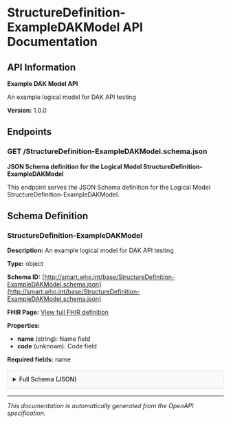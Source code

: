 # StructureDefinition-ExampleDAKModel API Documentation

<!-- This content is automatically generated from StructureDefinition-ExampleDAKModel.openapi.json -->

## API Information

**Example DAK Model API**

An example logical model for DAK API testing

**Version:** 1.0.0

## Endpoints

### GET /StructureDefinition-ExampleDAKModel.schema.json

**JSON Schema definition for the Logical Model StructureDefinition-ExampleDAKModel**

This endpoint serves the JSON Schema definition for the Logical Model StructureDefinition-ExampleDAKModel.

## Schema Definition

### StructureDefinition-ExampleDAKModel

**Description:** An example logical model for DAK API testing

**Type:** object

**Schema ID:** [http://smart.who.int/base/StructureDefinition-ExampleDAKModel.schema.json](http://smart.who.int/base/StructureDefinition-ExampleDAKModel.schema.json)

**FHIR Page:** [View full FHIR definition](StructureDefinition-ExampleDAKModel.html)

**Properties:**

- **name** (string): Name field
- **code** (unknown): Code field

**Required fields:** name

<details>
<summary>Full Schema (JSON)</summary>

```json
{
  "$schema": "https://json-schema.org/draft/2020-12/schema",
  "$id": "http://smart.who.int/base/StructureDefinition-ExampleDAKModel.schema.json",
  "title": "Example DAK Model",
  "description": "An example logical model for DAK API testing",
  "type": "object",
  "properties": {
    "name": {
      "type": "string",
      "description": "Name field"
    },
    "code": {
      "$ref": "ValueSet-example-codes.schema.json",
      "description": "Code field"
    }
  },
  "required": [
    "name"
  ],
  "fhir:logicalModel": "http://smart.who.int/base/StructureDefinition/ExampleDAKModel",
  "fhir:parent": "http://hl7.org/fhir/StructureDefinition/Element"
}
```

</details>


<style>
/* Schema documentation styling that integrates with IG theme */
.enum-values {
  background-color: #e7f3ff;
  border: 1px solid #b8daff;
  border-radius: 4px;
  padding: 1rem;
  margin: 1rem 0;
}

.enum-value {
  display: inline-block;
  background-color: #00477d;
  color: white;
  padding: 0.2rem 0.5rem;
  border-radius: 3px;
  margin: 0.2rem;
  font-size: 0.9rem;
  text-decoration: none;
}

.enum-value a {
  color: white;
  text-decoration: none;
}

.enum-value:hover, .enum-value a:hover {
  background-color: #0070A1;
  color: white;
  text-decoration: none;
}

.enum-truncated {
  margin-top: 0.5rem;
  font-style: italic;
  color: #6c757d;
}

details {
  margin: 1rem 0;
  border: 1px solid #dee2e6;
  border-radius: 4px;
  padding: 0;
}

details summary {
  background: #f8f9fa;
  padding: 0.75rem;
  cursor: pointer;
  border-bottom: 1px solid #dee2e6;
  font-weight: 500;
}

details[open] summary {
  border-bottom: 1px solid #dee2e6;
}

details pre {
  margin: 1rem;
  background: #f8f9fa;
  border: 1px solid #e9ecef;
  border-radius: 4px;
  padding: 1rem;
  overflow-x: auto;
}
</style>

---

*This documentation is automatically generated from the OpenAPI specification.*
